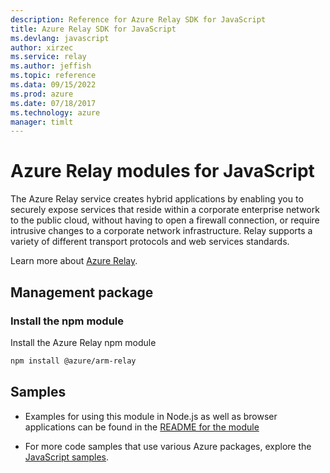 ```yaml
---
description: Reference for Azure Relay SDK for JavaScript
title: Azure Relay SDK for JavaScript
ms.devlang: javascript
author: xirzec
ms.service: relay
ms.author: jeffish
ms.topic: reference
ms.data: 09/15/2022
ms.prod: azure
ms.date: 07/18/2017
ms.technology: azure
manager: timlt
---
```

# Azure Relay modules for JavaScript

The Azure Relay service creates hybrid applications by enabling you to securely expose services that reside within a corporate enterprise network to the public cloud, without having to open a firewall connection, or require intrusive changes to a corporate network infrastructure. Relay supports a variety of different transport protocols and web services standards.

Learn more about [Azure Relay](https://docs.microsoft.com/azure/service-bus-relay/relay-what-is-it).

## Management package

### Install the npm module

Install the Azure Relay npm module

```bash
npm install @azure/arm-relay
```

## Samples

* Examples for using this module in Node.js as well as browser applications can be found in the [README for the module](https://www.npmjs.com/package/@azure/arm-relay)

* For more code samples that use various Azure packages, explore the [JavaScript samples](https://docs.microsoft.com/samples/browse/?languages=javascript).